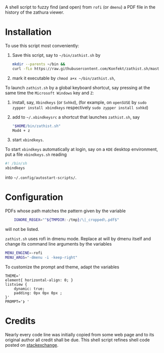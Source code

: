 A shell script to fuzzy find (and open) from `rofi` (or `dmenu`) a PDF file in the history of the zathura viewer.

# Installation

To use this script most conveniently:

1. Save this script, say to `~/bin/zathist.sh` by

    ```sh
    mkdir --parents ~/bin &&
    curl -fLo https://raw.githubusercontent.com/Konfekt/zathist.sh/master/zathist.sh ~/bin/zathist.sh
    ```
  
1. mark it executable by `chmod a+x ~/bin/zathist.sh`,

To launch `zathist.sh` by a global keyboard shortcut, say pressing at the same time the `Microsoft Windows` key and `Z`:

1. install, say, `Xbindkeys` (or `Sxhkd`), (for example, on `openSUSE` by `sudo zypper install xbindkeys` respectively `sudo zypper install sxhkd`)
1. add to `~/.xbindkeysrc` a shortcut that launches `zathist.sh`, say

    ```sh
    "$HOME/bin/zathist.sh"
    Mod4 + z
    ```

1. start `xbindkeys`.

To start `xbindkeys` automatically at login, say on a `KDE` desktop environment, put a file `xbindkeys.sh` reading

```sh
#! /bin/sh
xbindkeys
```

into `~/.config/autostart-scripts/`.

# Configuration

PDFs whose path matches the pattern given by the variable

```sh
    IGNORE_REGEX="^${TMPDIR:-/tmp}/\|_cropped\.pdf$"
```

will not be listed.

`zathist.sh` uses rofi in dmenu mode.
Replace at will by dmenu itself and change its command line arguments by the variables

```sh
MENU_ENGINE=-rofi
MENU_ARGS="-dmenu -i -keep-right"
```

To customize the prompt and theme, adapt the variables

```
THEME='
element{ horizontal-align: 0; }
listview {
    dynamic: true;
    padding: 0px 0px 0px ;
}'
PROMPT='❯ '
```

# Credits

Nearly every code line was initially copied from some web page and to its original author all credit shall be due.
This shell script refines shell code posted on [stackexchange](https://unix.stackexchange.com/questions/467524/open-file-from-history-in-zathura).
